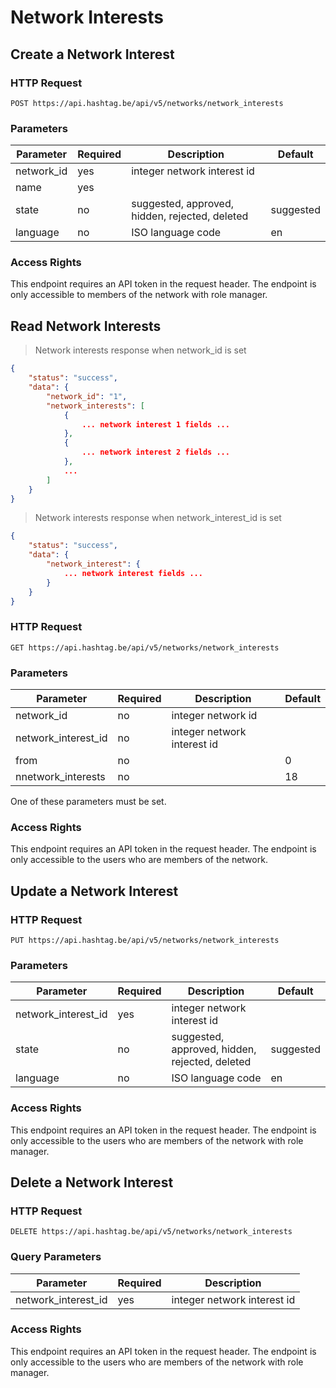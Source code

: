 # Network Interests




## Create a Network Interest

### HTTP Request

`POST https://api.hashtag.be/api/v5/networks/network_interests`

### Parameters

Parameter | Required | Description | Default
--------- | -------- | ----------- | -------
network_id | yes | integer network interest id |
name | yes |  |
state | no | suggested, approved, hidden, rejected, deleted | suggested
language | no | ISO language code | en

### Access Rights

This endpoint requires an API token in the request header. The endpoint is only accessible to members of the network with role manager.




## Read Network Interests

> Network interests response when network_id is set

```json
{
    "status": "success",
    "data": {
        "network_id": "1",
        "network_interests": [
            {
                ... network interest 1 fields ...
            },
            {
                ... network interest 2 fields ...
            },
            ...
        ]
    }
}
```

> Network interests response when network_interest_id is set

```json
{
    "status": "success",
    "data": {
        "network_interest": {
            ... network interest fields ...
        }
    }
}
```

### HTTP Request

`GET https://api.hashtag.be/api/v5/networks/network_interests`

### Parameters

Parameter | Required | Description | Default
--------- | -------- | ----------- | -------
network_id | no | integer network id |
network_interest_id | no | integer network interest id |
from | no | | 0
nnetwork_interests | no | | 18

One of these parameters must be set.

### Access Rights

This endpoint requires an API token in the request header. The endpoint is only accessible to the users who are members of the network.




## Update a Network Interest

### HTTP Request

`PUT https://api.hashtag.be/api/v5/networks/network_interests`

### Parameters

Parameter | Required | Description | Default
--------- | -------- | ----------- | -------
network_interest_id | yes | integer network interest id |
state | no | suggested, approved, hidden, rejected, deleted | suggested
language | no | ISO language code | en

### Access Rights

This endpoint requires an API token in the request header. The endpoint is only accessible to the users who are members of the network with role manager.





## Delete a Network Interest

### HTTP Request

`DELETE https://api.hashtag.be/api/v5/networks/network_interests`

### Query Parameters

Parameter | Required | Description
--------- | -------- | -----------
network_interest_id | yes | integer network interest id |

### Access Rights

This endpoint requires an API token in the request header. The endpoint is only accessible to the users who are members of the network with role manager.

